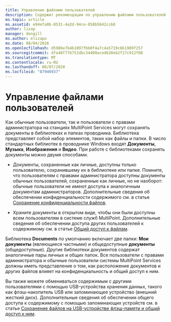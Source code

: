 ```yaml
---
title: Управление файлами пользователей
description: Содержит рекомендации по управлению файлами пользователей в службах MultiPoint.
ms.topic: article
ms.assetid: e94efa0b-8531-4a2d-94ce-858b5642cc68
author: lizap
manager: dongill
ms.author: elizapo
ms.date: 08/04/2016
ms.openlocfilehash: d5986e7b4b1097fbb0f4a7c4a5719c661989f257
ms.sourcegitcommit: dfa48f77b751dbc34409aced628eb2f17c912f08
ms.translationtype: MT
ms.contentlocale: ru-RU
ms.lasthandoff: 08/07/2020
ms.locfileid: "87946937"
---
```

# <a name="manage-user-files"></a>Управление файлами пользователей
Как обычные пользователи, так и пользователи с правами администратора на станциях MultiPoint Services могут сохранять документы в библиотеках и папках проводника. Библиотека представляет собой набор элементов, таких как файлы и папки. В число стандартных библиотек в проводнике Windows входят **Документы**, **Музыка**, **Изображения** и **Видео**. При работе с библиотеками сохранять документы можно двумя способами.

-   Документы, сохраненные как личные, доступны только пользователю, сохранившему их в библиотеке или папке. Помните, что пользователям с правами администратора доступны документы обычных пользователей, сохраненные как личные, но не наоборот: обычные пользователи не имеют доступа к аналогичным документам администраторов. Дополнительные сведения об обеспечении конфиденциальности содержимого см. в статье [Сохранение конфиденциальности файлов](Keep-Files-Private.md).

-   Храните документы в открытом виде, чтобы они были доступны всем пользователям в системе служб MultiPoint. Дополнительные сведения об обеспечении доступа других пользователей к содержимому см. в статье [Общий доступ к файлам](Share-Files.md).

Библиотека **Documents** по умолчанию включает две папки: **Мои документы** (являющиеся частными) и общедоступные **документы** (общедоступные). Другие библиотеки документов содержат аналогичные пары личных и общих папок. Все пользователи с правами администратора и обычные пользователи системы MultiPoint Services должны иметь представление о том, как расположение документов и других файлов влияет на конфиденциальность и общий доступ к ним.

Вы также можете обмениваться содержимым с другими пользователями с помощью USB-устройства хранения данных, такого как флэш-накопитель USB или запоминающее устройство (внешний жесткий диск). Дополнительные сведения об обеспечении общего доступа к содержимому с помощью запоминающих устройств см. в статье [Сохранение файлов на USB-устройстве флэш-памяти и общий доступ к ним](Save-and-Share-Files-on-a-USB-Flash-Drive.md).